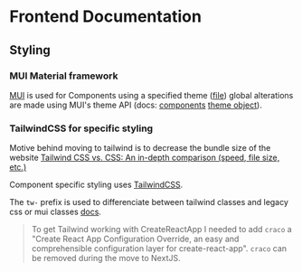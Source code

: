 # Frontend Documentation

## Styling

### MUI Material framework

[MUI](https://mui.com/) is used for Components using a specified theme ([file](/src/util/theme.ts)) global alterations are made using MUI's theme API (docs: [components](https://mui.com/material-ui/customization/theme-components/) [theme object](https://mui.com/material-ui/customization/default-theme/)).

### TailwindCSS for specific styling

Motive behind moving to tailwind is to decrease the bundle size of the website [Tailwind CSS vs. CSS: An in-depth comparison (speed, file size, etc.)](https://www.programonaut.com/tailwind-css-vs-css-an-in-depth-comparison-speed-file-size-etc/)

Component specific styling uses [TailwindCSS](https://tailwindcss.com/).

The `tw-` prefix is used to differenciate between tailwind classes and legacy css or mui classes [docs](https://tailwindcss.com/docs/configuration#prefix).

> To get Tailwind working with CreateReactApp I needed to add `craco` a "Create React App Configuration Override, an easy and comprehensible configuration layer for create-react-app". `craco` can be removed during the move to NextJS.
